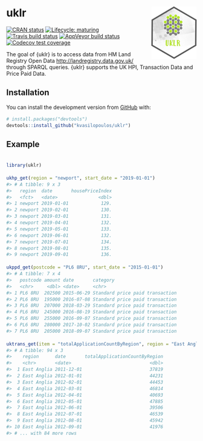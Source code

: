 
<!-- README.md is generated from README.Rmd. Please edit that file -->

# uklr <img src='man/figures/logo.png' align="right" height="138.5" />

<!-- badges: start -->

[![CRAN
status](https://www.r-pkg.org/badges/version/uklr)](https://CRAN.R-project.org/package=uklr)
[![Lifecycle:
maturing](https://img.shields.io/badge/lifecycle-maturing-blue.svg)](https://www.tidyverse.org/lifecycle/#maturing)
[![Travis build
status](https://travis-ci.org/kvasilopoulos/uklr.svg?branch=master)](https://travis-ci.org/kvasilopoulos/uklr)
[![AppVeyor build
status](https://ci.appveyor.com/api/projects/status/github/kvasilopoulos/uklr?branch=master&svg=true)](https://ci.appveyor.com/project/kvasilopoulos/uklr)
[![Codecov test
coverage](https://codecov.io/gh/kvasilopoulos/uklr/branch/master/graph/badge.svg)](https://codecov.io/gh/kvasilopoulos/uklr?branch=master)
<!-- badges: end -->

The goal of {uklr} is to access data from HM Land Registry Open Data
<http://landregistry.data.gov.uk/> through SPARQL queries. {uklr}
supports the UK HPI, Transaction Data and Price Paid Data.

## Installation

You can install the development version from
[GitHub](https://github.com/) with:

``` r
# install.packages("devtools")
devtools::install_github("kvasilopoulos/uklr")
```

## Example

``` r

library(uklr)

ukhp_get(region = "newport", start_date = "2019-01-01")
#> # A tibble: 9 x 3
#>   region  date       housePriceIndex
#>   <fct>   <date>               <dbl>
#> 1 newport 2019-01-01            129.
#> 2 newport 2019-02-01            130.
#> 3 newport 2019-03-01            131.
#> 4 newport 2019-04-01            132.
#> 5 newport 2019-05-01            133.
#> 6 newport 2019-06-01            132.
#> 7 newport 2019-07-01            134.
#> 8 newport 2019-08-01            135.
#> 9 newport 2019-09-01            136.

ukppd_get(postcode = "PL6 8RU", start_date = "2015-01-01")
#> # A tibble: 7 x 4
#>   postcode amount date       category                       
#>   <chr>     <dbl> <date>     <chr>                          
#> 1 PL6 8RU  202500 2015-06-29 Standard price paid transaction
#> 2 PL6 8RU  195000 2016-07-08 Standard price paid transaction
#> 3 PL6 8RU  207000 2018-03-29 Standard price paid transaction
#> 4 PL6 8RU  245000 2016-08-19 Standard price paid transaction
#> 5 PL6 8RU  255000 2016-09-07 Standard price paid transaction
#> 6 PL6 8RU  280000 2017-10-02 Standard price paid transaction
#> 7 PL6 8RU  205000 2018-09-07 Standard price paid transaction

uktrans_get(item = "totalApplicationCountByRegion", region = "East Anglia")
#> # A tibble: 94 x 3
#>    region      date       totalApplicationCountByRegion
#>    <chr>       <date>                             <dbl>
#>  1 East Anglia 2011-12-01                         37819
#>  2 East Anglia 2012-01-01                         44231
#>  3 East Anglia 2012-02-01                         44453
#>  4 East Anglia 2012-03-01                         46814
#>  5 East Anglia 2012-04-01                         40693
#>  6 East Anglia 2012-05-01                         47885
#>  7 East Anglia 2012-06-01                         39506
#>  8 East Anglia 2012-07-01                         46539
#>  9 East Anglia 2012-08-01                         45942
#> 10 East Anglia 2012-09-01                         41976
#> # ... with 84 more rows
```
